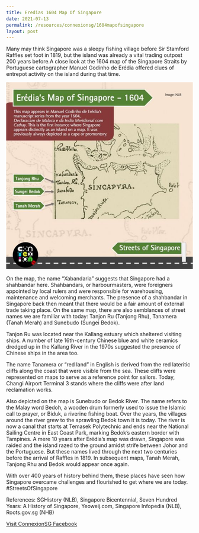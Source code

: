 ```yaml
---
title: Eredias 1604 Map Of Singapore
date: 2021-07-13
permalink: /resources/connexionsg/1604mapofsingapore
layout: post
---
```


Many may think Singapore was a sleepy fishing village before Sir Stamford Raffles set foot in 1819, but the island was already a vital trading outpost 200 years before.A close look at the 1604 map of the Singapore Straits by Portuguese cartographer Manuel Godinho de Erédia offered clues of entrepot activity on the island during that time.

![Alt text for image on Isomer site](/images/eredia-map-1604.jpeg)

On the map, the name “Xabandaria” suggests that Singapore had a shahbandar here. Shahbandars, or harbourmasters, were foreigners appointed by local rulers and were responsible for warehousing, maintenance and welcoming merchants. The presence of a shahbandar in Singapore back then meant that there would be a fair amount of external trade taking place. On the same map, there are also semblances of street names we are familiar with today: Tanjon Ru (Tanjong Rhu), Tanamera (Tanah Merah) and Sunebudo (Sungei Bedok).

Tanjon Ru was located near the Kallang estuary which sheltered visiting ships. A number of late 16th-century Chinese blue and white ceramics dredged up in the Kallang River in the 1970s suggested the presence of Chinese ships in the area too.

The name Tanamera or “red land” in English is derived from the red lateritic cliffs along the coast that were visible from the sea. These cliffs were represented on maps to serve as a reference point for sailors. Today, Changi Airport Terminal 3 stands where the cliffs were after land reclamation works.

Also depicted on the map is Sunebudo or Bedok River. The name refers to the Malay word Bedoh, a wooden drum formerly used to issue the Islamic call to prayer, or Biduk, a riverine fishing boat. Over the years, the villages around the river grew to the sprawling Bedok town it is today. The river is now a canal that starts at Temasek Polytechnic and ends near the National Sailing Centre in East Coast Park, marking Bedok’s eastern border with Tampines.
A mere 10 years after Erédia’s map was drawn, Singapore was raided and the island razed to the ground amidst strife between Johor and the Portuguese. But these names lived through the next two centuries before the arrival of Raffles in 1819. In subsequent maps, Tanah Merah, Tanjong Rhu and Bedok would appear once again.

With over 400 years of history behind them, these places have seen how Singapore overcame challenges and flourished to get where we are today. #StreetsOfSingapore

References: SGHistory (NLB), Singapore Bicentennial, Seven Hundred Years: A History of Singapore, Yeoweij.com, Singapore Infopedia (NLB), Roots.gov.sg (NHB)

<a href="https://www.facebook.com/ConnexionSG" target="_blank">Visit ConnexionSG Facebook</a>